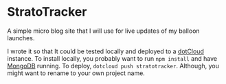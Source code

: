 StratoTracker
=====

A simple micro blog site that I will use for live updates of my balloon launches.

I wrote it so that It could be tested locally and deployed to a [dotCloud][0] instance. To install locally, you probably want to run `npm install` and have [MongoDB][1] running. To deploy, `dotcloud push stratotracker`. Although, you might want to rename to your own project name.

 [0]: https://www.dotcloud.com/
 [1]: http://www.mongodb.org/
